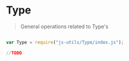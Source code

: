 
# Type 

> General operations related to Type's


```javascript

var Type = require("js-utils/Type/index.js");

//TODO

 ```